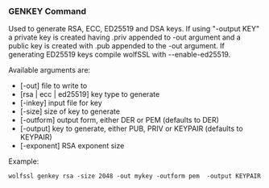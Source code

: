 ### GENKEY Command
Used to generate RSA, ECC, ED25519 and DSA keys. If using "-output KEY" a private key is created having .priv appended to -out argument and a public key is created with .pub appended to the -out argument. If generating ED25519 keys compile wolfSSL with --enable-ed25519.

Available arguments are:    

- [-out] file to write to
- [rsa | ecc | ed25519] key type to generate
- [-inkey] input file for key
- [-size] size of key to generate
- [-outform] output form, either DER or PEM (defaults to DER)
- [-output] key to generate, either PUB, PRIV or KEYPAIR (defaults to KEYPAIR) 
- [-exponent] RSA exponent size

Example:

```
wolfssl genkey rsa -size 2048 -out mykey -outform pem  -output KEYPAIR
```
